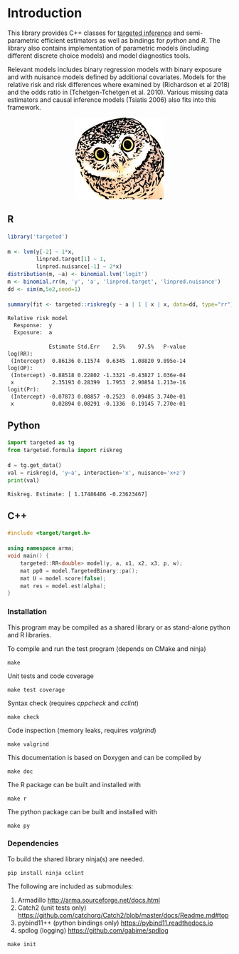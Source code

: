 
# Introduction

This library provides C++ classes for [targeted
inference](doc/targeted.md) and semi-parametric efficient estimators
as well as bindings for *python* and *R*. The library also contains
implementation of parametric models (including different
discrete choice models) and model diagnostics tools.

Relevant models includes binary regression models with binary
exposure and with nuisance models defined by additional
covariates. Models for the relative risk and risk differences where
examined by (Richardson et al 2018) and the odds ratio in
(Tchetgen-Tchetgen et al. 2010). Various missing data estimators and
causal inference models (Tsiatis 2006) also fits into this framework.

<p align="center">
  <img width="200"  src="doc/images/targeted.jpg">
</p>

## R
```r
library('targeted')

m <- lvm(y[-2] ~ 1*x,
         linpred.target[1] ~ 1,
         linpred.nuisance[-1] ~ 2*x)
distribution(m, ~a) <- binomial.lvm('logit')
m <- binomial.rr(m, 'y', 'a', 'linpred.target', 'linpred.nuisance')
dd <- sim(m,5e2,seed=1)

summary(fit <- targeted::riskreg(y ~ a | 1 | x | x, data=dd, type="rr"))
```

```
Relative risk model
  Response:  y 
  Exposure:  a 

             Estimate Std.Err    2.5%    97.5%   P-value
log(RR):                                                
 (Intercept)  0.86136 0.11574  0.6345  1.08820 9.895e-14
log(OP):                                                
 (Intercept) -0.88518 0.22802 -1.3321 -0.43827 1.036e-04
 x            2.35193 0.28399  1.7953  2.90854 1.213e-16
logit(Pr):                                              
 (Intercept) -0.07873 0.08857 -0.2523  0.09485 3.740e-01
 x            0.02894 0.08291 -0.1336  0.19145 7.270e-01
```

## Python
```python
import targeted as tg
from targeted.formula import riskreg

d = tg.get_data()
val = riskreg(d, 'y~a', interaction='x', nuisance='x+z')
print(val)

```

```
Riskreg. Estimate: [ 1.17486406 -0.23623467]
```

## C++
```cpp
#include <target/target.h>

using namespace arma;
void main() {
	targeted::RR<double> model(y, a, x1, x2, x3, p, w);
	mat pp0 = model.TargetedBinary::pa();
    mat U = model.score(false);
    mat res = model.est(alpha);
}

```

### Installation

This program may be compiled as a shared library or as stand-alone
python and R libraries.


To compile and run the test program (depends on CMake and ninja)
```
make
```	

Unit tests and code coverage
```
make test coverage
```

Syntax check (requires *cppcheck* and *cclint*) 
```
make check
```

Code inspection (memory leaks, requires *valgrind*)
```
make valgrind
```

This documentation is based on Doxygen and can be compiled by
```
make doc
```

The R package can be built and installed with
```
make r
```

The python package can be built and installed with
```
make py
```

### Dependencies

To build the shared library ninja(s) are needed.
```
pip install ninja cclint 

```

The following are included as submodules:
1. Armadillo <http://arma.sourceforge.net/docs.html>
2. Catch2 (unit tests only) <https://github.com/catchorg/Catch2/blob/master/docs/Readme.md#top>
3. pybind11++ (python bindings only) <https://pybind11.readthedocs.io>
4. spdlog (logging) <https://github.com/gabime/spdlog>
```
make init
```

